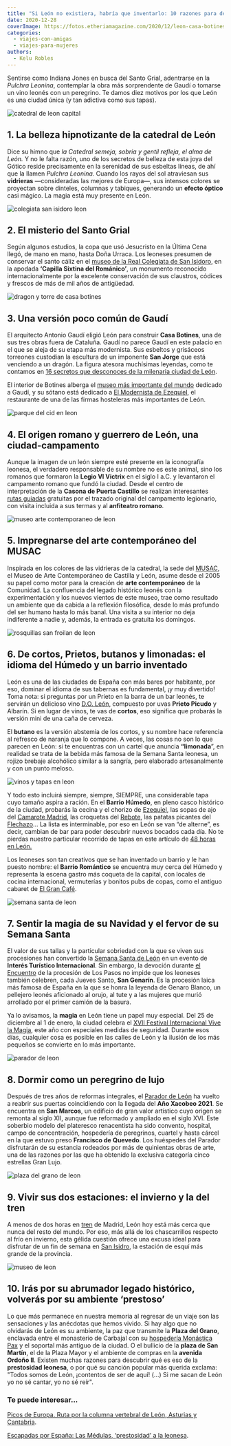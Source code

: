 ```yaml
---
title: "Si León no existiera, habría que inventarlo: 10 razones para descubrir la capital de un reino fascinante"
date: 2020-12-28
coverImage: https://fotos.etheriamagazine.com/2020/12/leon-casa-botines-fachada.jpg
categories: 
  - viajes-con-amigas
  - viajes-para-mujeres
authors: 
  - Kelu Robles
---
```


Sentirse como Indiana Jones en busca del Santo Grial, adentrarse en la _Pulchra Leonina_, contemplar la obra más sorprendente de Gaudí o tomarse un vino leonés con un peregrino. Te damos diez motivos por los que León es una ciudad única (y tan adictiva como sus tapas). 

![catedral de leon capital](https://fotos.etheriamagazine.com/2020/12/catedral-leon-869x1024.jpg "Catedral de León. © Kelu Robles")

## 1\. La belleza hipnotizante de la catedral de León

Dice su himno que _la Catedral semeja, sobria y gentil refleja, el alma de León._ Y no 
le falta razón, uno de los secretos de belleza de esta joya del Gótico reside 
precisamente en la serenidad de sus esbeltas líneas, de ahí que la llamen _Pulchra 
Leonina._ Cuando los rayos del sol atraviesan sus **vidrieras** —consideradas las 
mejores de Europa—, sus intensos colores se proyectan sobre dinteles, columnas y 
tabiques, generando un **efecto óptico** casi mágico. La magia está muy presente en 
León. 

![colegiata san isidoro leon](https://fotos.etheriamagazine.com/2020/12/leon-san-isidoro.jpg "Interior del Panteón de los Reyes en la Real Colegiata de San Isidoro. © Ayto. de León")

## 2\. El misterio del Santo Grial 

Según algunos estudios, la copa que usó Jesucristo en la Última Cena llegó, de mano en 
mano, hasta Doña Urraca. Los leoneses presumen de conservar el santo cáliz en el [museo 
de la Real Colegiata de San Isidoro](https://www.museosanisidorodeleon.com/), en la 
apodada **‘Capilla Sixtina del Románico’**, un monumento reconocido internacionalmente 
por la excelente conservación de sus claustros, códices y frescos de más de mil años de 
antigüedad. 

![dragon y torre de casa botines](https://fotos.etheriamagazine.com/2020/12/dragon-casa-botines.jpg "Torreones, San Jorge y el dragón de © Casa Botines.")

## 3\. Una versión poco común de Gaudí

El arquitecto Antonio Gaudí eligió León para construir **Casa Botines**, una de sus tres 
obras fuera de Cataluña. Gaudí no parece Gaudí en este palacio en el que se aleja de su 
etapa más modernista. Sus esbeltos y grisáceos torreones custodian la escultura de un 
imponente **San Jorge** que está venciendo a un dragón. La figura atesora muchísimas 
leyendas, como te contamos en [16 secretos que desconoces de la milenaria ciudad de 
León](https://etheriamagazine.com/2020/12/16/16-lugares-secretos-y-leyendas-de-leon-capital/). 

El interior de Botines alberga el [museo más importante del 
mundo](https://www.casabotines.es/) dedicado a Gaudí, y su sótano está dedicado a [El 
Modernista de Ezequiel](http://www.casabotines.es/restaurante), el restaurante de una de 
las firmas hosteleras más importantes de León. 

![parque del cid en leon](https://fotos.etheriamagazine.com/2020/12/parque-del-cid-leon.jpg "En el Parque del Cid se puede ascender por libre hasta la parte superior de la muralla romana. © Santiago Robles")

## 4\. El origen romano y guerrero de León, una ciudad-campamento

Aunque la imagen de un león siempre esté presente en la iconografía leonesa, el 
verdadero responsable de su nombre no es este animal, sino los romanos que formaron la 
**Legio VI Victrix** en el siglo I a.C. y levantaron el campamento romano que fundó la 
ciudad. Desde el centro de interpretación de la **Casona de Puerta Castillo** se 
realizan interesantes [rutas 
guiadas](http://www.aytoleon.es/es/ayuntamiento/areasmunicipales/patrimonio/Paginas/visitasdidacticasleonromano.aspx) 
gratuitas por el trazado original del campamento legionario, con visita incluida a sus 
termas y al **anfiteatro romano**. 

![museo arte contemporaneo de leon](https://fotos.etheriamagazine.com/2020/12/museo-arte-contemporaneo-leon.jpg "MUSAC, Museo de Arte Contemporáneo de Castilla y León. © Juan José Berhó")

## 5\. Impregnarse del arte contemporáneo del MUSAC

Inspirada en los colores de las vidrieras de la catedral, la sede del [MUSAC](https://musac.es/), 
el Museo de Arte Contemporáneo de Castilla y León, asume desde el 2005 su papel como 
motor para la creación de **arte contemporáneo** de la Comunidad. La confluencia del 
legado histórico leonés con la experimentación y los nuevos vientos de este museo, trae 
como resultado un ambiente que da cabida a la reflexión filosófica, desde lo más 
profundo del ser humano hasta lo más banal. Una visita a su interior no deja indiferente 
a nadie y, además, la entrada es gratuita los domingos. 

![rosquillas san froilan de leon](https://fotos.etheriamagazine.com/2020/12/rosquillas-san-froilan-leon.jpg "Las rosquillas de San Froilán son el dulce típico del 5 de octubre, festividad que conmemora al patrón de León. © Confitería Sanvy")

## 6\. De cortos, Prietos, butanos y limonadas: el idioma del Húmedo y un barrio inventado

León es una de las ciudades de España con más bares por habitante, por eso, dominar el 
idioma de sus tabernas es fundamental, ¡y muy divertido! Toma nota: si preguntas por un 
Prieto en la barra de un bar leonés, te servirán un delicioso vino [D.O. 
León,](https://www.doleon.es/) compuesto por uvas **Prieto Picudo** y Albarín. Si en 
lugar de vinos, te vas de **cortos**, eso significa que probarás la versión mini de una 
caña de cerveza. 

El **butano** es la versión abstemia de los cortos, y su nombre hace referencia al 
refresco de naranja que lo compone. A veces, las cosas no son lo que parecen en León: si 
te encuentras con un cartel que anuncia **“limonada**”, en realidad se trata de la 
bebida más famosa de la Semana Santa leonesa, un rojizo brebaje alcohólico similar a la 
sangría, pero elaborado artesanalmente y con un punto meloso. 

![vinos y tapas en leon](https://fotos.etheriamagazine.com/2020/12/barrio-humedo-leon.jpg "Los vinos siempre irán acompañados de tapas en León. © Ayto. de León")

Y todo esto incluirá siempre, siempre, SIEMPRE, una considerable tapa cuyo tamaño aspira 
a ración. En el **Barrio Húmedo**, en pleno casco histórico de la ciudad, probarás la 
cecina y el chorizo de [Ezequiel](https://www.embutidosezequiel.com/), las sopas de ajo 
del [Camarote Madrid](https://camarotehotel.es/), las croquetas del [Rebote](http://tapealeon.com/rebote), 
las patatas picantes del [Flechazo](http://tapealeon.com/bar-flechazo)… La lista es 
interminable, por eso en León se van “de alterne”, es decir, cambian de bar para poder 
descubrir nuevos bocados cada día. No te pierdas nuestro particular recorrido de tapas 
en este artículo de [48 horas en 
León.](https://etheriamagazine.com/2018/09/27/48-horas-en-leon/) 

Los leoneses son tan creativos que se han inventado un barrio y le han puesto nombre: el 
**Barrio Romántico** se encuentra muy cerca del Húmedo y representa la escena gastro más 
coqueta de la capital, con locales de cocina internacional, vermuterías y bonitos pubs 
de copas, como el antiguo cabaret de [El Gran 
Café](https://m.facebook.com/ELGRANCAFELEON/?locale2=es_ES). 

![semana santa de leon](https://fotos.etheriamagazine.com/2020/12/semana-santa-leon.jpg "La Exaltación de la Cruz de la procesión de Los Pasos. © Ruben Ojeda")

## 7\. Sentir la magia de su Navidad y el fervor de su Semana Santa  

El valor de sus tallas y la particular sobriedad con la que se viven sus procesiones han 
convertido la [Semana Santa de León](https://www.semanasantaleon.org/) en un evento de 
**Interés Turístico Internacional**. Sin embargo, la devoción durante [el 
Encuentro](https://www.youtube.com/watch?v=_HPSQiGWk6w) de la procesión de Los Pasos no 
impide que los leoneses también celebren, cada Jueves Santo, **San Genarín**. Es la 
procesión laica más famosa de España en la que se honra la leyenda de Genaro Blanco, un 
pellejero leonés aficionado al orujo, al tute y a las mujeres que murió arrollado por el 
primer camión de la basura. 

Ya lo avisamos, la **magia** en León tiene un papel muy especial. Del 25 de diciembre al 
1 de enero, la ciudad celebra el [XVII Festival Internacional Vive la 
Magia](https://festivalvivelamagia.es/), este año con especiales medidas de seguridad. 
Durante esos días, cualquier cosa es posible en las calles de León y la ilusión de los 
más pequeños se convierte en lo más importante. 

![parador de leon](https://fotos.etheriamagazine.com/2020/12/parador-leon-renovado-683x1024.jpg "Interior del recién renovado Parador de León. © Paradores")

## 8\. Dormir como un peregrino de lujo

Después de tres años de reformas integrales, el [Parador de 
León](https://etheriamagazine.com/2020/12/22/parador-de-leon-hotel-romantico-y-de-lujo/) 
ha vuelto a reabrir sus puertas coincidiendo con la llegada del **Año Xacobeo 2021**. Se 
encuentra en **San Marcos**, un edificio de gran valor artístico cuyo origen se remonta 
al siglo XII, aunque fue reformado y ampliado en el siglo XVI. Este soberbio modelo del 
plateresco renacentista ha sido convento, hospital, campo de concentración, hospedería 
de peregrinos, cuartel y hasta cárcel en la que estuvo preso **Francisco de** 
**Quevedo**. Los huéspedes del Parador disfrutarán de su estancia rodeados por más de 
quinientas obras de arte, una de las razones por las que ha obtenido la exclusiva 
categoría cinco estrellas Gran Lujo. 

![plaza del grano de leon](https://fotos.etheriamagazine.com/2020/12/Leon-nevado.jpg "Plaza del Grano. © El Leonés Errante")

## 9\. Vivir sus dos estaciones: el invierno y la del tren

A menos de dos horas en [tren](https://www.renfe.com/es/es) de Madrid, León hoy está más 
cerca que nunca del resto del mundo. Por eso, más allá de los chascarrillos respecto al 
frío en invierno, esta gélida cuestión ofrece una excusa ideal para disfrutar de un fin 
de semana en [San Isidro](https://www.san-isidro.net/), la estación de esquí más grande 
de la provincia. 

![museo de leon](https://fotos.etheriamagazine.com/2020/12/vista-centro-leon.jpg "El Museo de León es el más antiguo de la provincia. © El Leonés Errante")

## 10\. Irás por su abrumador legado histórico, volverás por su ambiente ‘prestoso’ 

Lo que más permanece en nuestra memoria al regresar de un viaje son las sensaciones y 
las anécdotas que hemos vivido. Si hay algo que no olvidarás de León es su ambiente, la 
paz que transmite la **Plaza del Grano**, enclavada entre el monasterio de Carbajal con 
su [hospedería Monástica Pax](https://www.hospederiapax.com/) y el soportal más antiguo 
de la ciudad. O el bullicio de la **plaza de San Martín**, el de la Plaza Mayor y el 
ambiente de compras en la **avenida Ordoño II**. Existen muchas razones para descubrir 
qué es eso de la **prestosidad leonesa**, o por qué su canción popular más querida 
exclama: "Todos somos de León, ¡contentos de ser de aquí! (...) Si me sacan de León yo 
no sé cantar, yo no sé reír". 

### Te puede interesar...

[Picos de Europa. Ruta por la columna vertebral de León, Asturias y 
Cantabria](https://etheriamagazine.com/2018/10/17/picos-de-europa-ruta-por-asturias-leon-y-cantabria/). 

[Escapadas por España: Las Médulas, ‘prestosidad’ a la 
leonesa](https://etheriamagazine.com/2020/05/11/escapadas-por-espana-las-medulas-leon/).

